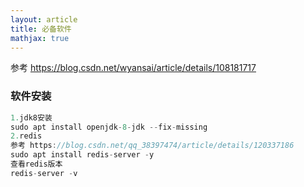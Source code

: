 ```yaml
---
layout: article
title: 必备软件
mathjax: true
---
```

参考  https://blog.csdn.net/wyansai/article/details/108181717



### 软件安装

```java
1.jdk8安装
sudo apt install openjdk-8-jdk --fix-missing
2.redis
参考 https://blog.csdn.net/qq_38397474/article/details/120337186
sudo apt install redis-server -y
查看redis版本
redis-server -v
  
```


